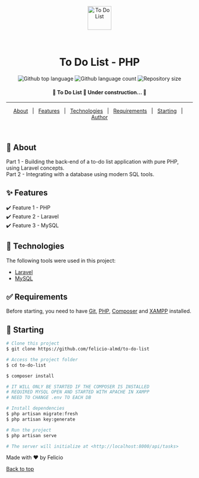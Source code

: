 <div align="center" id="top"> 
  <img src="https://upload.wikimedia.org/wikipedia/commons/thumb/9/9a/Laravel.svg/1200px-Laravel.svg.png" height="64px" alt="To Do List" />

&#xa0;

  <!-- <a href="https://todolist.netlify.app">Demo</a> -->
</div>

<h1 align="center">To Do List - PHP</h1>

<p align="center">
  <img alt="Github top language" src="https://img.shields.io/github/languages/top/felicio-almd/to-do-list?color=56BEB8">

  <img alt="Github language count" src="https://img.shields.io/github/languages/count/felicio-almd/to-do-list?color=56BEB8">

  <img alt="Repository size" src="https://img.shields.io/github/repo-size/felicio-almd/to-do-list?color=56BEB8">
</p>

<h4 align="center">
  🚧 To Do List 🚀 Under construction... 🚧
</h4>

<hr>

<p align="center">
  <a href="#dart-about">About</a> &#xa0; | &#xa0; 
  <a href="#sparkles-features">Features</a> &#xa0; | &#xa0;
  <a href="#rocket-technologies">Technologies</a> &#xa0; | &#xa0;
  <a href="#white_check_mark-requirements">Requirements</a> &#xa0; | &#xa0;
  <a href="#checkered_flag-starting">Starting</a> &#xa0; | &#xa0;
  <a href="https://github.com/felicio-almd" target="_blank">Author</a>
</p>

<br>

## :dart: About

Part 1 - Building the back-end of a to-do list application with pure PHP, using Laravel concepts.\
Part 2 - Integrating with a database using modern SQL tools.

## :sparkles: Features

:heavy_check_mark: Feature 1 - PHP\
:heavy_check_mark: Feature 2 - Laravel\
:heavy_check_mark: Feature 3 - MySQL

## :rocket: Technologies

The following tools were used in this project:

-   [Laravel](https://laravel.com/)
-   [MySQL](https://www.mysql.com/)

## :white_check_mark: Requirements

Before starting, you need to have [Git](https://git-scm.com), [PHP](), [Composer]() and [XAMPP]() installed.

## :checkered_flag: Starting

```bash
# Clone this project
$ git clone https://github.com/felicio-almd/to-do-list

# Access the project folder
$ cd to-do-list

$ composer install

# IT WILL ONLY BE STARTED IF THE COMPOSER IS INSTALLED
# REQUIRED MYSQL OPEN AND STARTED WITH APACHE IN XAMPP
# NEED TO CHANGE .env TO EACH DB

# Install dependencies
$ php artisan migrate:fresh
$ php artisan key:generate

# Run the project
$ php artisan serve

# The server will initialize at <http://localhost:8000/api/tasks>
```

Made with ❤️ by Felicio

<a href="#top">Back to top</a>

